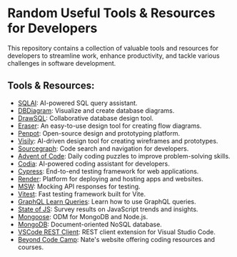 # Random Useful Tools & Resources for Developers

This repository contains a collection of valuable tools and resources for developers to streamline work, enhance productivity, and tackle various challenges in software development.

## Tools & Resources:

- [SQLAI](https://www.sqlai.ai/): AI-powered SQL query assistant.
- [DBDiagram](https://dbdiagram.io): Visualize and create database diagrams.
- [DrawSQL](https://drawsql.app): Collaborative database design tool.
- [Eraser](https://eraser.io): An easy-to-use design tool for creating flow diagrams.
- [Penpot](https://penpot.app): Open-source design and prototyping platform.
- [Visily](https://visily.ai): AI-driven design tool for creating wireframes and prototypes.
- [Sourcegraph](https://sourcegraph.com/): Code search and navigation for developers.
- [Advent of Code](https://adventofcode.com/): Daily coding puzzles to improve problem-solving skills.
- [Codia](https://codia.ai/): AI-powered coding assistant for developers.
- [Cypress](https://cypress.io): End-to-end testing framework for web applications.
- [Render](https://render.io): Platform for deploying and hosting apps and websites.
- [MSW](https://mswjs.io): Mocking API responses for testing.
- [Vitest](https://vitest.dev): Fast testing framework built for Vite.
- [GraphQL Learn Queries](https://graphql.org/learn/queries/): Learn how to use GraphQL queries.
- [State of JS](https://stateofjs.com/en-US): Survey results on JavaScript trends and insights.
- [Mongoose](https://mongoosejs.com): ODM for MongoDB and Node.js.
- [MongoDB](https://mongodb.com): Document-oriented NoSQL database.
- [VSCode REST Client](https://marketplace.visualstudio.com/items?itemName=humao.rest-client): REST client extension for Visual Studio Code.
- [Beyond Code Camp](https://beyondcodecamp.org): Nate's website offering coding resources and courses.
